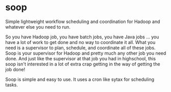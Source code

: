 soop
====

Simple lightweight workflow scheduling and coordination for Hadoop and whatever else you need to run.

So you have Hadoop job, you have batch jobs, you have Java jobs ... you have a lot of work to get done and no way to coordinate it all. What you need is a supervisor to plan, schedule, and coordinate all of these jobs. Soop is your supervisor for Hadoop and pretty much any other job you need done. And just like the supervisor at that job you had in highschool, this soop isn't interested in a lot of extra crap getting in the way of getting the job done!

Soop is simple and easy to use. It uses a cron like sytax for scheduling tasks. 
